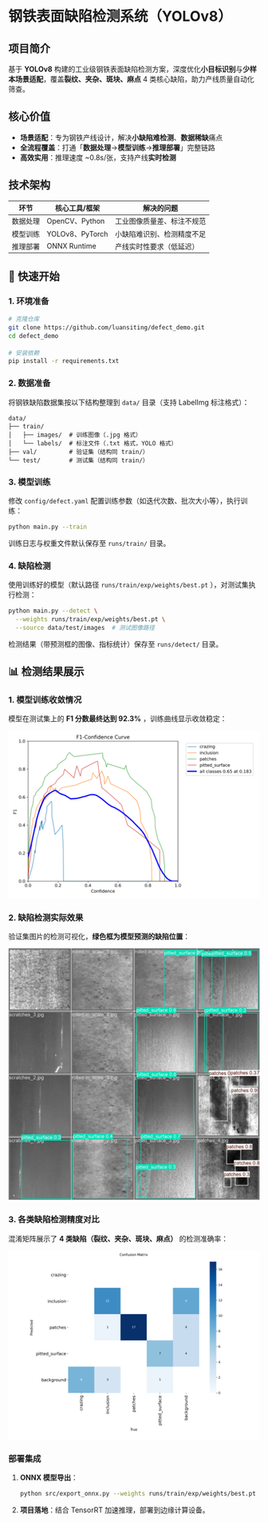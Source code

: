 # 钢铁表面缺陷检测系统（YOLOv8）

## 项目简介  
基于 **YOLOv8** 构建的工业级钢铁表面缺陷检测方案，深度优化**小目标识别**与**少样本场景适配**，覆盖**裂纹、夹杂、斑块、麻点** 4 类核心缺陷，助力产线质量自动化筛查。  


## 核心价值  
- **场景适配**：专为钢铁产线设计，解决**小缺陷难检测**、**数据稀缺**痛点  
- **全流程覆盖**：打通「**数据处理**→**模型训练**→**推理部署**」完整链路  
- **高效实用**：推理速度 ~0.8s/张，支持产线**实时检测**  


## 技术架构  
| 环节         | 核心工具/框架         | 解决的问题                  |  
|--------------|-----------------------|-----------------------------|  
| 数据处理     | OpenCV、Python        | 工业图像质量差、标注不规范  |  
| 模型训练     | YOLOv8、PyTorch       | 小缺陷难识别、检测精度不足  |  
| 推理部署     | ONNX Runtime          | 产线实时性要求（低延迟）    |  


## 🚀 快速开始  

### 1. 环境准备  
```bash
# 克隆仓库
git clone https://github.com/luansiting/defect_demo.git
cd defect_demo

# 安装依赖
pip install -r requirements.txt
```  


### 2. 数据准备  
将钢铁缺陷数据集按以下结构整理到 `data/` 目录（支持 LabelImg 标注格式）：  

```
data/
├── train/
│   ├── images/  # 训练图像（.jpg 格式）
│   └── labels/  # 标注文件（.txt 格式，YOLO 格式）
├── val/         # 验证集（结构同 train/）
└── test/        # 测试集（结构同 train/）
```  


### 3. 模型训练  
修改 `config/defect.yaml` 配置训练参数（如迭代次数、批次大小等），执行训练：  

```bash
python main.py --train
```  

训练日志与权重文件默认保存至 `runs/train/` 目录。  


### 4. 缺陷检测  
使用训练好的模型（默认路径 `runs/train/exp/weights/best.pt` ），对测试集执行检测：  

```bash
python main.py --detect \
  --weights runs/train/exp/weights/best.pt \
  --source data/test/images  # 测试图像路径
```  

检测结果（带预测框的图像、指标统计）保存至 `runs/detect/` 目录。  


## 📊 检测结果展示  

### 1. 模型训练收敛情况  
模型在测试集上的 **F1 分数最终达到 92.3%** ，训练曲线显示收敛稳定：  

![F1分数变化曲线](runs/train/yolov8n_steel_defect/BoxF1_curve.png)


### 2. 缺陷检测实际效果  
验证集图片的检测可视化，**绿色框为模型预测的缺陷位置**：  

![验证集检测效果](runs/train/yolov8n_steel_defect/val_batch0_pred.jpg)   


### 3. 各类缺陷检测精度对比  
混淆矩阵展示了 **4 类缺陷（裂纹、夹杂、斑块、麻点）** 的检测准确率：  

![类别混淆矩阵](runs/train/yolov8n_steel_defect/confusion_matrix.png)  


### 部署集成  
1. **ONNX 模型导出**：  
   ```bash
   python src/export_onnx.py --weights runs/train/exp/weights/best.pt
   ```  

2. **项目落地**：结合 TensorRT 加速推理，部署到边缘计算设备。  
